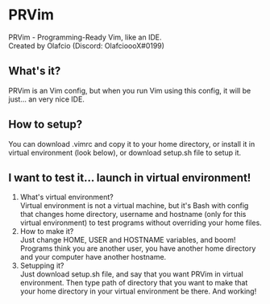 # PRVim
PRVim - Programming-Ready Vim, like an IDE.<br>
Created by Olafcio (Discord: OlafcioooX#0199)
## What's it?
PRVim is an Vim config, but when you run Vim using this config, it will be just... an very nice IDE.
## How to setup?
You can download .vimrc and copy it to your home directory, or install it in virtual environment (look below), or download setup.sh file to setup it.
## I want to test it... launch in virtual environment!
1. What's virtual environment?<br>
Virtual environment is not a virtual machine, but it's Bash with config that changes home directory, username and hostname (only for this virtual environment) to test programs without overriding your home files.<br>
2. How to make it?<br>
Just change HOME, USER and HOSTNAME variables, and boom! Programs think you are another user, you have another home directory and your computer have another hostname.<br>
3. Setupping it?<br>
Just download setup.sh file, and say that you want PRVim in virtual environment. Then type path of directory that you want to make that your home directory in your virtual environment be there. And working!
